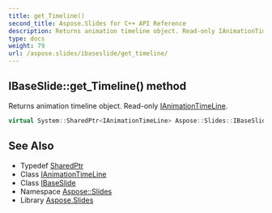 ```yaml
---
title: get_Timeline()
second_title: Aspose.Slides for C++ API Reference
description: Returns animation timeline object. Read-only IAnimationTimeLine.
type: docs
weight: 79
url: /aspose.slides/ibaseslide/get_timeline/
---
```

## IBaseSlide::get_Timeline() method


Returns animation timeline object. Read-only [IAnimationTimeLine](../../ianimationtimeline/).

```cpp
virtual System::SharedPtr<IAnimationTimeLine> Aspose::Slides::IBaseSlide::get_Timeline()=0
```

## See Also

* Typedef [SharedPtr](../../../system/sharedptr/)
* Class [IAnimationTimeLine](../../ianimationtimeline/)
* Class [IBaseSlide](../)
* Namespace [Aspose::Slides](../../)
* Library [Aspose.Slides](../../../)